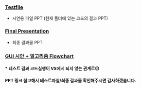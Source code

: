 ### [Testfile](https://github.com/sr0020/SculptingTool_Testfile/blob/master/0.%20Testfile/0412%20%EC%A4%91%EA%B0%84%EB%B0%9C%ED%91%9C%20(%ED%94%BD%EC%85%80%EC%9C%A0%EB%8F%99%ED%99%94%20%EC%A1%B0).pptx.pdf)
- 시연용 파일 PPT (현재 폴더에 있는 코드의 결과 PPT)

### [Final Presentation](https://github.com/sr0020/SculptingTool_Testfile/blob/master/0.%20Final%20presentation/0621%20%EC%B5%9C%EC%A2%85%EB%B0%9C%ED%91%9C%20(%ED%94%BD%EC%85%80%EC%9C%A0%EB%8F%99%ED%99%94%20%EC%A1%B0).pptx.pdf)
- 최종 결과물 PPT

### [GUI 시안 + 알고리즘 Flowchart](https://github.com/sr0020/SculptingTool_Testfile/blob/master/0.%20Final%20presentation/0618%20gui.pdf)

#### * 테스트 결과 코드실행이 VS에서 되지 않는 관계로😥 
#### PPT 링크 참고해서 테스트파일/최종 결과물 확인해주시면 감사하겠습니다.
